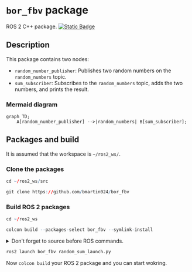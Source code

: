 # `bor_fbv` package
ROS 2 C++ package.  [![Static Badge](https://img.shields.io/badge/ROS_2-Humble-34aec5)](https://docs.ros.org/en/humble/)

## Description
This package contains two nodes:
- `random_number_publisher`: Publishes two random numbers on the `random_numbers` topic.
- `sum_subscriber`: Subscribes to the `random_numbers` topic, adds the two numbers, and prints the result.

### Mermaid diagram

```mermaid
graph TD;
    A[random_number_publisher] -->|random_numbers| B[sum_subscriber];
```

## Packages and build

It is assumed that the workspace is `~/ros2_ws/`.

### Clone the packages
``` r
cd ~/ros2_ws/src
```
``` r
git clone https://github.com/bmartin024/bor_fbv
```

### Build ROS 2 packages
``` r
cd ~/ros2_ws
```
``` r
colcon build --packages-select bor_fbv --symlink-install
```

<details>
<summary> Don't forget to source before ROS commands.</summary>

``` bash
source ~/ros2_ws/install/setup.bash
```
</details>

``` r
ros2 launch bor_fbv random_sum_launch.py
```

Now `colcon build` your ROS 2 package and you can start wokring.